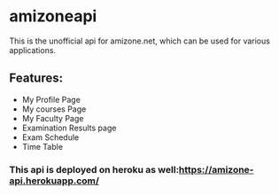 # amizoneapi
This is the unofficial api for amizone.net, which can be used for various applications.

## Features:
* My Profile Page
* My courses Page
* My Faculty Page
* Examination Results page
* Exam Schedule
* Time Table 


### This api is deployed on heroku as well:https://amizone-api.herokuapp.com/
